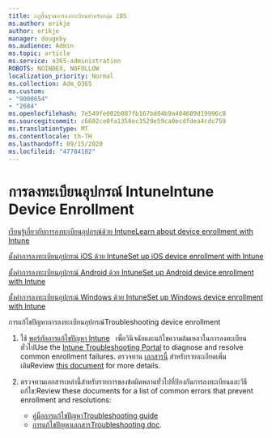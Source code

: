 ```yaml
---
title: กฎพื้นฐานการลงทะเบียนสำหรับกลุ่ม iOS
ms.author: erikje
author: erikje
manager: dougeby
ms.audience: Admin
ms.topic: article
ms.service: o365-administration
ROBOTS: NOINDEX, NOFOLLOW
localization_priority: Normal
ms.collection: Adm_O365
ms.custom:
- "9000654"
- "2684"
ms.openlocfilehash: 7e549fe002b087fb167bd04b9a404689d19996c8
ms.sourcegitcommit: c6692ce0fa1358ec3529e59ca0ecdfdea4cdc759
ms.translationtype: MT
ms.contentlocale: th-TH
ms.lasthandoff: 09/15/2020
ms.locfileid: "47784182"
---
```

# <a name="intune-device-enrollment"></a><span data-ttu-id="8559d-102">การลงทะเบียนอุปกรณ์ Intune</span><span class="sxs-lookup"><span data-stu-id="8559d-102">Intune Device Enrollment</span></span>

[<span data-ttu-id="8559d-103">เรียนรู้เกี่ยวกับการลงทะเบียนอุปกรณ์ด้วย Intune</span><span class="sxs-lookup"><span data-stu-id="8559d-103">Learn about device enrollment with Intune</span></span>](https://docs.microsoft.com/intune/enrollment/device-enrollment)

[<span data-ttu-id="8559d-104">ตั้งค่าการลงทะเบียนอุปกรณ์ iOS ด้วย Intune</span><span class="sxs-lookup"><span data-stu-id="8559d-104">Set up iOS device enrollment with Intune</span></span>](https://docs.microsoft.com/intune/enrollment/ios-enroll)

[<span data-ttu-id="8559d-105">ตั้งค่าการลงทะเบียนอุปกรณ์ Android ด้วย Intune</span><span class="sxs-lookup"><span data-stu-id="8559d-105">Set up Android device enrollment with Intune</span></span>](https://docs.microsoft.com/intune/android-enroll)

[<span data-ttu-id="8559d-106">ตั้งค่าการลงทะเบียนอุปกรณ์ Windows ด้วย Intune</span><span class="sxs-lookup"><span data-stu-id="8559d-106">Set up Windows device enrollment with Intune</span></span>](https://docs.microsoft.com/intune/windows-enroll)

<span data-ttu-id="8559d-107">การแก้ไขปัญหาการลงทะเบียนอุปกรณ์</span><span class="sxs-lookup"><span data-stu-id="8559d-107">Troubleshooting device enrollment</span></span>

1. <span data-ttu-id="8559d-108">ใช้ [พอร์ทัลการแก้ไขปัญหา Intune](https://devicemanagement.microsoft.com/#blade/Microsoft_Intune_DeviceSettings/TroubleshootBlade)   เพื่อวินิจฉัยและแก้ไขความล้มเหลวในการลงทะเบียนทั่วไป</span><span class="sxs-lookup"><span data-stu-id="8559d-108">Use the [Intune Troubleshooting Portal](https://devicemanagement.microsoft.com/#blade/Microsoft_Intune_DeviceSettings/TroubleshootBlade) to diagnose and resolve common enrollment failures.</span></span> <span data-ttu-id="8559d-109">ตรวจทาน [เอกสารนี้](https://docs.microsoft.com/intune/help-desk-operators) สำหรับรายละเอียดเพิ่มเติม</span><span class="sxs-lookup"><span data-stu-id="8559d-109">Review [this document](https://docs.microsoft.com/intune/help-desk-operators) for more details.</span></span>

2. <span data-ttu-id="8559d-110">ตรวจทานเอกสารเหล่านี้สำหรับรายการของข้อผิดพลาดทั่วไปที่ป้องกันการลงทะเบียนและวิธีแก้ไข:</span><span class="sxs-lookup"><span data-stu-id="8559d-110">Review these documents for a list of common errors that prevent enrollment and resolutions:</span></span>
    - [<span data-ttu-id="8559d-111">คู่มือการแก้ไขปัญหา</span><span class="sxs-lookup"><span data-stu-id="8559d-111">Troubleshooting guide</span></span>](https://support.microsoft.com/help/4469913/troubleshooting-windows-device-enrollment-problems-in-microsoft-intune)
    - <span data-ttu-id="8559d-112">[การแก้ไขปัญหาเอกสาร](https://docs.microsoft.com/intune/troubleshoot-device-enrollment-in-intune)</span><span class="sxs-lookup"><span data-stu-id="8559d-112">[Troubleshooting doc](https://docs.microsoft.com/intune/troubleshoot-device-enrollment-in-intune).</span></span>
